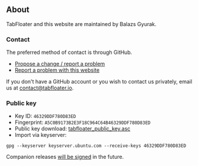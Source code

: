 ## **About**

TabFloater and this website are maintained by Balazs Gyurak.

### Contact

The preferred method of contact is through GitHub.

 * <a href="https://github.com/tabfloater/tabfloater/issues/new/choose" target="_blank">Propose a change / report a problem</a>
 * <a href="https://github.com/tabfloater/tabfloater.github.io/issues/new" target="_blank">Report a problem with this website</a>

If you don't have a GitHub account or you wish to contact us privately, email us at [contact@tabfloater.io](mailto:contact@tabfloater.io).

### Public key

 * Key ID: `46329DDF780D83ED`
 * Fingerprint: `A5C0B9173B2E3F18C964C64B46329DDF780D83ED`
 * Public key download: [tabfloater_public_key.asc](tabfloater_public_key.asc)
 * Import via keyserver:
```
gpg --keyserver keyserver.ubuntu.com --receive-keys 46329DDF780D83ED
```

Companion releases <a href="https://github.com/tabfloater/tabfloater/issues/198" target="_blank">will be signed</a> in the future.
